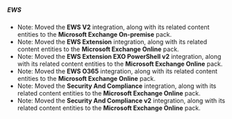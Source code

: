 
##### EWS
- Note: Moved the **EWS V2** integration, along with its related content entities to the **Microsoft Exchange On-premise** pack.
- Note: Moved the **EWS Extension** integration, along with its related content entities to the **Microsoft Exchange Online** pack.
- Note: Moved the **EWS Extension EXO PowerShell v2** integration, along with its related content entities to the **Microsoft Exchange Online** pack.
- Note: Moved the **EWS O365** integration, along with its related content entities to the **Microsoft Exchange Online** pack.
- Note: Moved the **Security And Compliance** integration, along with its related content entities to the **Microsoft Exchange Online** pack.
- Note: Moved the **Security And Compliance v2** integration, along with its related content entities to the **Microsoft Exchange Online** pack.